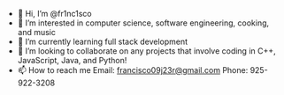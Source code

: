 - 👋 Hi, I’m @fr1nc1sco
- 👀 I’m interested in computer science, software engineering, cooking, and music
- 🌱 I’m currently learning full stack development
- 💞️ I’m looking to collaborate on any projects that involve coding in C++, JavaScript, Java, and Python!
- 📫 How to reach me
           Email: francisco09j23r@gmail.com
           Phone: 925-922-3208

<!---
fr1nc1sco/fr1nc1sco is a ✨ special ✨ repository because its `README.md` (this file) appears on your GitHub profile.
You can click the Preview link to take a look at your changes.
--->
